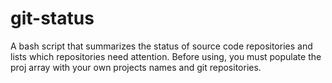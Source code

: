 # git-status
A bash script that summarizes the status of source code repositories and lists which repositories need attention.  Before using, you must populate the proj array with your own projects names and git repositories.
